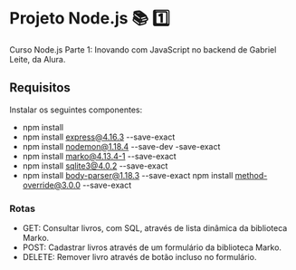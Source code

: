 # Projeto Node.js :books: :one:
Curso Node.js Parte 1: Inovando com JavaScript no backend de Gabriel Leite, da Alura.

## Requisitos
Instalar os seguintes componentes:
- npm install
- npm install express@4.16.3 --save-exact
- npm install nodemon@1.18.4 --save-dev -save-exact
- npm install marko@4.13.4-1 --save-exact
- npm install sqlite3@4.0.2 --save-exact
- npm install body-parser@1.18.3 --save-exact
npm install method-override@3.0.0 --save-exact

### Rotas
* GET: Consultar livros, com SQL, através de lista dinâmica da biblioteca Marko.
* POST: Cadastrar livros através de um formulário da biblioteca Marko.
* DELETE: Remover livro através de botão incluso no formulário.